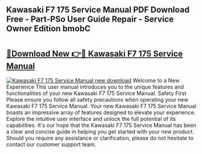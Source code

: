 ## Kawasaki F7 175 Service Manual PDF Download Free - Part-PSo User Guide Repair - Service Owner Edition bmobC

# <h2><a href="http://bc45770.oget.top/?id=Kawasaki+F7+175+Service+Manual">🔗Download New 👉🔴 Kawasaki F7 175 Service Manual</a></h2>

[![Kawasaki F7 175 Service Manual new download](https://i.imgur.com/5g1atiW.png)](http://bc45770.oget.top/?id=Kawasaki+F7+175+Service+Manual)
Welcome to a New Experience This user manual introduces you to the unique features and functionalities of your new Kawasaki F7 175 Service Manual. Safety First Please ensure you follow all safety precautions when operating your new Kawasaki F7 175 Service Manual. Your new Kawasaki F7 175 Service Manual boasts an impressive array of features designed to elevate your experience. Explore the intuitive user interface and unlock the full potential of its capabilities. It's our hope that the Kawasaki F7 175 Service Manual has been a clear and concise guide in helping you get started with your new product. Should you require any assistance or clarification, please do not hesitate to contact our customer support team.
